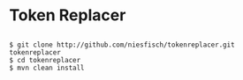 # Token Replacer 

## 

    $ git clone http://github.com/niesfisch/tokenreplacer.git tokenreplacer
    $ cd tokenreplacer 
    $ mvn clean install
